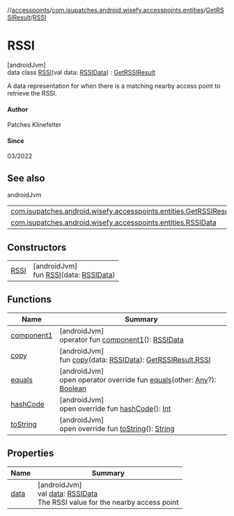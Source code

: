 //[accesspoints](../../../../index.md)/[com.isupatches.android.wisefy.accesspoints.entities](../../index.md)/[GetRSSIResult](../index.md)/[RSSI](index.md)

# RSSI

[androidJvm]\
data class [RSSI](index.md)(val data: [RSSIData](../../-r-s-s-i-data/index.md)) : [GetRSSIResult](../index.md)

A data representation for when there is a matching nearby access point to retrieve the RSSI.

#### Author

Patches Klinefelter

#### Since

03/2022

## See also

androidJvm

| | |
|---|---|
| [com.isupatches.android.wisefy.accesspoints.entities.GetRSSIResult](../index.md) |  |
| [com.isupatches.android.wisefy.accesspoints.entities.RSSIData](../../-r-s-s-i-data/index.md) |  |

## Constructors

| | |
|---|---|
| [RSSI](-r-s-s-i.md) | [androidJvm]<br>fun [RSSI](-r-s-s-i.md)(data: [RSSIData](../../-r-s-s-i-data/index.md)) |

## Functions

| Name | Summary |
|---|---|
| [component1](component1.md) | [androidJvm]<br>operator fun [component1](component1.md)(): [RSSIData](../../-r-s-s-i-data/index.md) |
| [copy](copy.md) | [androidJvm]<br>fun [copy](copy.md)(data: [RSSIData](../../-r-s-s-i-data/index.md)): [GetRSSIResult.RSSI](index.md) |
| [equals](../../-search-for-single-s-s-i-d-request/-b-s-s-i-d/index.md#585090901%2FFunctions%2F974708819) | [androidJvm]<br>open operator override fun [equals](../../-search-for-single-s-s-i-d-request/-b-s-s-i-d/index.md#585090901%2FFunctions%2F974708819)(other: [Any](https://kotlinlang.org/api/latest/jvm/stdlib/kotlin/-any/index.html)?): [Boolean](https://kotlinlang.org/api/latest/jvm/stdlib/kotlin/-boolean/index.html) |
| [hashCode](../../-search-for-single-s-s-i-d-request/-b-s-s-i-d/index.md#1794629105%2FFunctions%2F974708819) | [androidJvm]<br>open override fun [hashCode](../../-search-for-single-s-s-i-d-request/-b-s-s-i-d/index.md#1794629105%2FFunctions%2F974708819)(): [Int](https://kotlinlang.org/api/latest/jvm/stdlib/kotlin/-int/index.html) |
| [toString](../../-search-for-single-s-s-i-d-request/-b-s-s-i-d/index.md#1616463040%2FFunctions%2F974708819) | [androidJvm]<br>open override fun [toString](../../-search-for-single-s-s-i-d-request/-b-s-s-i-d/index.md#1616463040%2FFunctions%2F974708819)(): [String](https://kotlinlang.org/api/latest/jvm/stdlib/kotlin/-string/index.html) |

## Properties

| Name | Summary |
|---|---|
| [data](data.md) | [androidJvm]<br>val [data](data.md): [RSSIData](../../-r-s-s-i-data/index.md)<br>The RSSI value for the nearby access point |
